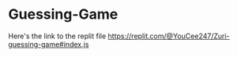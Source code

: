 # Guessing-Game

Here's the link to the replit file
https://replit.com/@YouCee247/Zuri-guessing-game#index.js
